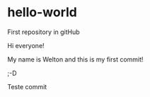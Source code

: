 # hello-world
First repository in gitHub

Hi everyone!

My name is Welton and this is my first commit!

;-D


Teste commit
